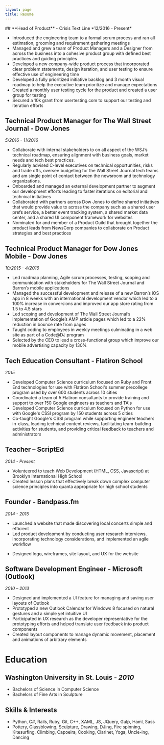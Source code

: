 ```yaml
---
layout: page
title: Resume
---
```


<div id="resume" markdown="1">
## **Head of Product** - Crisis Text Line
*12/2016 - Present*

+ Introduced the engineering team to a formal scrum process and ran all estimation, grooming and requirement gathering meetings
+ Managed and grew a team of Product Managers and a Designer from across the business into a cohesive product group with defined best practices and guiding principles
+ Developed a new company-wide product process that incorporated clear problem statements, design iteration, and user testing to ensure effective use of engineering time
+ Developed a fully prioritized initiative backlog and 3 month visual roadmap to help the executive team prioritize and manage expectations
+ Created a monthly user testing cycle for the product and created a user group for testing
+ Secured a 10k grant from usertesting.com to support our testing and iteration efforts

## **Technical Product Manager for The Wall Street Journal** - Dow Jones
*5/2016 - 11/2016*

+ Collaborate with internal stakeholders to on all aspect of the WSJ’s technical roadmap, ensuring alignment with business goals, market needs and tech best practices. 
+ Regularly advised C-level executives on technical opportunities, risks and trade offs, oversee budgeting for the Wall Street Journal tech teams and am single point of contact between the newsroom and technology organizations. 
+ Onboarded and managed an external development partner to augment our development efforts leading to faster iterations on editorial and technical initiatives
+ Collaborated with partners across Dow Jones to define shared initiatives that would provide value to across the company such as a shared user prefs service, a better event tracking system, a shared market data center, and a shared UI component framework for websites
+ Nominated for and member of a Product Guild that brought together the product leads from NewsCorp companies to collaborate on Product strategies and best practices

## **Technical Product Manager for Dow Jones Mobile** - Dow Jones
*10/2015 - 4/2016*

+ Led roadmap planning, Agile scrum processes, testing, scoping and communication with stakeholders for The Wall Street Journal and Barron’s mobile applications
+ Managed the successful development and release of a new Barron’s iOS app in 8 weeks with an international development vendor which led to a 100% increase in conversions and improved our app store rating from 1.5 to 4.5 stars
+ Led scoping and development of The Wall Street Journal’s implementation of Google’s AMP article pages which led to a 22% reduction in bounce rate from pages
+ Taught coding to employees in weekly meetings culminating in a web site as part of a Code@DJ program
+ Selected by the CEO to lead a cross-functional group which improve our mobile advertising capacity by 130%

## **Tech Education Consultant** - Flatiron School
*2015*

+ Developed Computer Science curriculum focused on Ruby and Front End technologies for use with Flatiron School's summer precollege program used by over 600 students across 10 cities
+ Coordinated a team of 5 Flatiron consultants to provide training and support to over 150 Google engineers as teachers and TA's
+ Developed Computer Science curriculum focused on Python for use with Google's CSSI program by 150 students across 5 cities
+ Co-taught Google's CSSI program while supporting engineer teachers in-class, leading technical content reviews, facilitating team-building activities for students, and providing critical feedback to teachers and administrators

## **Teacher** – ScriptEd
*2014 - Present*

+ Volunteered to teach Web Development (HTML, CSS, Javascript) at Brooklyn International High School
+ Created lesson plans that effectively break down complex computer science principles into quanta appropriate for high school students

## **Founder** - Bandpass.fm
*2014 - 2015*

+ Launched a website that made discovering local concerts simple and efficient
+ Led product development by conducting user research interviews, incorporating technology considerations, and implemented an agile workflow
* Designed logo, wireframes, site layout, and UX for the website

## **Software Development Engineer** - Microsoft (Outlook)
*2010 – 2013*

+ Designed and implemented a UI feature for managing and saving user layouts of Outlook
+ Prototyped a new Outlook Calendar for Windows 8 focused on natural gestures and a simple yet intuitive UI
+ Participated in UX research as the developer representative  for the prototyping efforts  and helped translate user feedback into product components
+ Created layout components to manage dynamic movement, placement and animations of arbitrary elements

# Education

## Washington University in St. Louis - *2010*

+ Bachelors of Science in Computer Science
+ Bachelors of Fine Arts in Sculpture

## Skills & Interests

+ Python, C#, Rails, Ruby, Git, C++, XAML, JS, JQuery, Gulp, Haml, Sass
+ Pottery, Glassblowing, Sculpture, Drawing, DJing, Fire spinning, Kitesurfing, Climbing, Capoeira, Cooking, Clarinet, Yoga, Uncle-ing, Dancing

</div>
